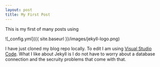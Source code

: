 ```yaml
---
layout: post
title: My First Post
---
```


This is my first of many posts using

![_config.yml]({{ site.baseurl }}/images/jekyll-logo.png)

I have just cloned my blog repo locally. To edit I am using [Visual Studio Code](https://github.com/Microsoft/vscode).
What I like about Jekyll is I do not have to worry about a database connection and the secruity problems that come with that. 